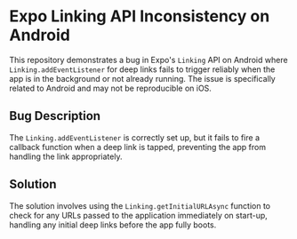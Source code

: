 # Expo Linking API Inconsistency on Android

This repository demonstrates a bug in Expo's `Linking` API on Android where `Linking.addEventListener` for deep links fails to trigger reliably when the app is in the background or not already running.  The issue is specifically related to Android and may not be reproducible on iOS.

## Bug Description
The `Linking.addEventListener` is correctly set up, but it fails to fire a callback function when a deep link is tapped, preventing the app from handling the link appropriately.

## Solution
The solution involves using the `Linking.getInitialURLAsync` function to check for any URLs passed to the application immediately on start-up, handling any initial deep links before the app fully boots.